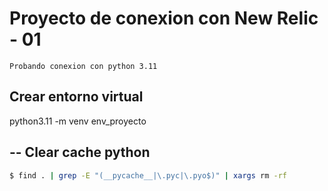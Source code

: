 # Proyecto de conexion con New Relic - 01
    Probando conexion con python 3.11

## Crear entorno virtual
  python3.11 -m venv env_proyecto

## -- Clear cache python
  ```bash
  $ find . | grep -E "(__pycache__|\.pyc|\.pyo$)" | xargs rm -rf
  ```
